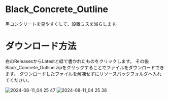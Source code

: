 # Black_Concrete_Outline
黒コンクリートを見やすくして、設置ミスを減らします。

# ダウンロード方法

右のReleasesからLatestと緑で書かれたものをクリックします。
その後Black_Concrete_Outline.zipをクリックすることでファイルをダウンロードできます。
ダウンロードしたファイルを解凍せずにリソースパックフォルダへ入れてください。

![2024-08-11_04 25 47](https://github.com/user-attachments/assets/0ee1dcc7-27a5-4a1a-9ce0-3899b60a012c)
![2024-08-11_04 25 38](https://github.com/user-attachments/assets/128f08ac-1c08-466d-931d-ac4f0d22e9a6)
